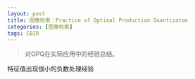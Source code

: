 ```yaml
---
layout: post
title: 图像检索：Practice of Optimal Production Quantizaton
categories: [图像检索]
tags: CBIR
---
```


> 对OPQ在实际应用中的经验总结。

特征值出现很小的负数处理经验
